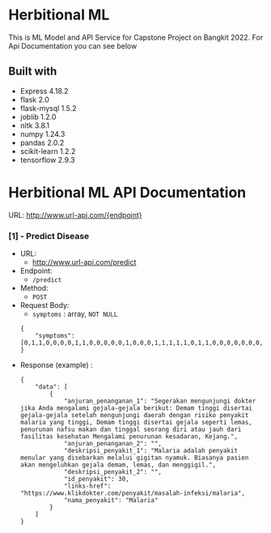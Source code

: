 # Herbitional ML

This is ML Model and API Service for Capstone Project on Bangkit 2022. For Api Documentation you can see below

## Built with

- Express 4.18.2
- flask 2.0
- flask-mysql 1.5.2
- joblib 1.2.0
- nltk 3.8.1
- numpy 1.24.3
- pandas 2.0.2
- scikit-learn 1.2.2
- tensorflow 2.9.3

# Herbitional ML API Documentation

URL: http://www.url-api.com/{endpoint}

### [1] - Predict Disease

- URL:
  - http://www.url-api.com/predict
- Endpoint:
  - `/predict`
- Method:
  - `POST`
- Request Body:
  - `symptoms` : array, `NOT NULL`
  ```
  {
      "symptoms": [0,1,1,0,0,0,0,1,1,0,0,0,0,0,1,0,0,0,1,1,1,1,1,0,1,1,0,0,0,0,0,0,0,0,0,0,0,0,1,0,0,0,0,0,0,0,0,0,0,0,0,0,0,0,0,0,0,0,1,0,0,0,0,0,0,0,0,1,0,0,0,0,1,0,0,0,1,0,0,0,0,0,0,0,0,0,0,0,0,0,0,0,0,0,0,0,0,0,0,0,0,0,0,0,0,0,1,0,0,0,0,0,0,1,0,0,0,0]
  }
  ```
- Response (example) :
  ```
  {
      "data": [
          {
              "anjuran_penanganan_1": "Segerakan mengunjungi dokter jika Anda mengalami gejala-gejala berikut: Demam tinggi disertai gejala-gejala setelah mengunjungi daerah dengan risiko penyakit malaria yang tinggi, Demam tinggi disertai gejala seperti lemas, penurunan nafsu makan dan tinggal seorang diri atau jauh dari fasilitas kesehatan Mengalami penurunan kesadaran, Kejang.",
              "anjuran_penanganan_2": "",
              "deskripsi_penyakit_1": "Malaria adalah penyakit menular yang disebarkan melalui gigitan nyamuk. Biasanya pasien akan mengeluhkan gejala demam, lemas, dan menggigil.",
              "deskripsi_penyakit_2": "",
              "id_penyakit": 30,
              "links-href": "https://www.klikdokter.com/penyakit/masalah-infeksi/malaria",
              "nama_penyakit": "Malaria"
          }
      ]
  }
  ```
